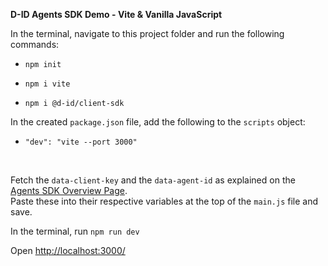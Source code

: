 **D-ID Agents SDK Demo - Vite & Vanilla JavaScript**

In the terminal, navigate to this project folder and run the following commands:

- `npm init`

- `npm i vite`

- `npm i @d-id/client-sdk`


In the created `package.json` file, add the following to the `scripts` object:

- `"dev": "vite --port 3000"`

<br>

Fetch the `data-client-key` and the `data-agent-id` as explained on the [Agents SDK Overview Page](https://docs.d-id.com/reference/agents-sdk-overview).
<br>
Paste these into their respective variables at the top of the `main.js` file and save.
  

In the terminal, run `npm run dev`


Open [http://localhost:3000/](http://localhost:3000/)
